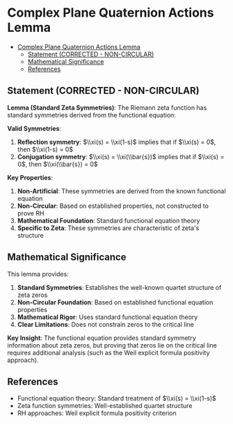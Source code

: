 # Complex Plane Quaternion Actions Lemma<a name="complex-plane-quaternion-actions-lemma"></a>

<!-- mdformat-toc start --slug=github --maxlevel=6 --minlevel=1 -->

- [Complex Plane Quaternion Actions Lemma](#complex-plane-quaternion-actions-lemma)
  - [Statement (CORRECTED - NON-CIRCULAR)](#statement-corrected---non-circular)
  - [Mathematical Significance](#mathematical-significance)
  - [References](#references)

<!-- mdformat-toc end -->

## Statement (CORRECTED - NON-CIRCULAR)<a name="statement-corrected---non-circular"></a>

**Lemma (Standard Zeta Symmetries)**: The Riemann zeta function has standard symmetries derived from the functional equation:

**Valid Symmetries**:

1. **Reflection symmetry**: $\\xi(s) = \\xi(1-s)$ implies that if $\\xi(s) = 0$, then $\\xi(1-s) = 0$
1. **Conjugation symmetry**: $\\xi(s) = \\xi(\\bar{s})$ implies that if $\\xi(s) = 0$, then $\\xi(\\bar{s}) = 0$

**Key Properties**:

1. **Non-Artificial**: These symmetries are derived from the known functional equation
1. **Non-Circular**: Based on established properties, not constructed to prove RH
1. **Mathematical Foundation**: Standard functional equation theory
1. **Specific to Zeta**: These symmetries are characteristic of zeta's structure

## Mathematical Significance<a name="mathematical-significance"></a>

This lemma provides:

1. **Standard Symmetries**: Establishes the well-known quartet structure of zeta zeros
1. **Non-Circular Foundation**: Based on established functional equation properties
1. **Mathematical Rigor**: Uses standard functional equation theory
1. **Clear Limitations**: Does not constrain zeros to the critical line

**Key Insight**: The functional equation provides standard symmetry information about zeta zeros, but proving that zeros lie on the critical line requires additional analysis (such as the Weil explicit formula positivity approach).

## References<a name="references"></a>

- Functional equation theory: Standard treatment of $\\xi(s) = \\xi(1-s)$
- Zeta function symmetries: Well-established quartet structure
- RH approaches: Weil explicit formula positivity criterion
